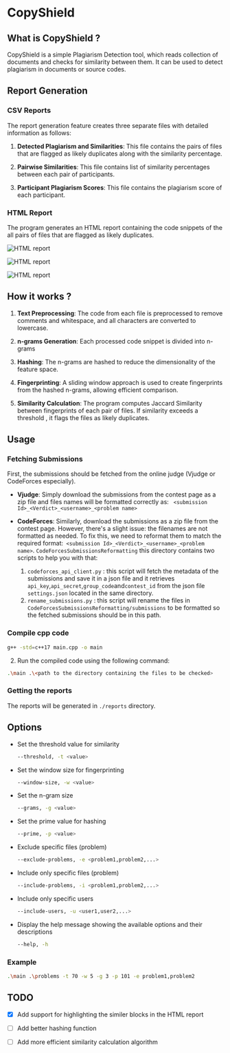 # CopyShield

## What is CopyShield ?

CopyShield is a simple Plagiarism Detection tool, which reads collection of documents and checks for similarity between them. It  can be used to detect plagiarism in documents or source codes.

## Report Generation

### CSV Reports

The report generation feature creates three separate files with detailed information as follows:

1. **Detected Plagiarism and Similarities**: This file contains the pairs of files that are flagged as likely duplicates along with the similarity percentage.

2. **Pairwise Similarities**: This file contains list of similarity percentages between each pair of participants.

3. **Participant Plagiarism Scores**: This file contains the plagiarism score of each participant.



### HTML Report

The program generates an HTML report containing the code snippets of the all pairs of files that are flagged as likely duplicates.

![HTML report](https://github.com/saifadin1/CopyShield/blob/main/assets/image2.png)

![HTML report](https://github.com/saifadin1/CopyShield/blob/main/assets/image4.png)

![HTML report](https://github.com/saifadin1/CopyShield/blob/main/assets/image3.png)



## How it works ?

1. **Text Preprocessing**: The code from each file is preprocessed to remove comments and whitespace, and all characters are converted to lowercase.

2. **n-grams Generation**: Each processed code snippet is divided into n-grams 

3. **Hashing**: The n-grams are hashed to reduce the dimensionality of the feature space.

4. **Fingerprinting**: A sliding window approach is used to create fingerprints from the hashed n-grams, allowing efficient comparison.

5. **Similarity Calculation**: The program computes Jaccard Similarity between fingerprints of each pair of files. If similarity exceeds a threshold , it flags the files as likely duplicates.

## Usage


### Fetching Submissions

First, the submissions should be fetched from the online judge (Vjudge or CodeForces especially).

* **Vjudge**: Simply download the submissions from the contest page as a zip file and files names will be formatted correctly as: ` <submission Id>_<Verdict>_<username>_<problem name>`

* **CodeForces**: Similarly, download the submissions as a zip file from the contest page. However, there's a slight issue: the filenames are not formatted as needed. To fix this, we need to reformat them to match the required format:` <submission Id>_<Verdict>_<username>_<problem name>`.
    `CodeForcesSubmissionsReformatting`
    this directory contains two scripts to help you with that:
    1. `codeforces_api_client.py` : this script will fetch the metadata of the submissions and save it in a json file and it retrieves `api_key`,`api_secret`,`group_code`and`contest_id` from the json file `settings.json` located in the same directory.
    2. `rename_submissions.py` : this script will rename the files in  `CodeForcesSubmissionsReformatting/submissions` to be formatted so the fetched submissions should be in this path.





### Compile cpp code

```bash
g++ -std=c++17 main.cpp -o main
```

2. Run the compiled code using the following command:
```bash
.\main .\<path to the directory containing the files to be checked>
```

### Getting the reports

The reports will be generated in `./reports` directory. 


## Options 

* Set the threshold value for similarity
    ```bash
    --threshold, -t <value>
    ```

* Set the window size for fingerprinting
    ```bash
    --window-size, -w <value>
    ```

* Set the n-gram size
    ```bash
    --grams, -g <value>
    ```

* Set the prime value for hashing 
    ```bash
    --prime, -p <value>
    ```

* Exclude specific files (problem) 
    ```bash
    --exclude-problems, -e <problem1,problem2,...>
    ```

* Include only specific files (problem)
    ```bash
    --include-problems, -i <problem1,problem2,...>
    ```

* Include only specific users
    ```bash
    --include-users, -u <user1,user2,...>
    ```

* Display the help message showing the available options and their descriptions
    ```bash
    --help, -h
    ```

### Example

```bash
.\main .\problems -t 70 -w 5 -g 3 -p 101 -e problem1,problem2
```

## TODO

- [x] Add support for highlighting the similer blocks in the HTML report
- [ ] Add better hashing function
- [ ] Add more efficient similarity calculation algorithm







